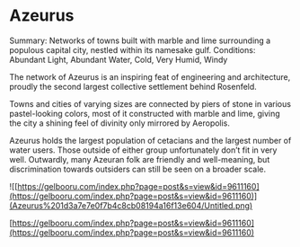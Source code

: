 # Azeurus

Summary: Networks of towns built with marble and lime surrounding a populous capital city, nestled within its namesake gulf.
Conditions: Abundant Light, Abundant Water, Cold, Very Humid, Windy

The network of Azeurus is an inspiring feat of engineering and architecture, proudly the second largest collective settlement behind Rosenfeld.

Towns and cities of varying sizes are connected by piers of stone in various pastel-looking colors, most of it constructed with marble and lime, giving the city a shining feel of divinity only mirrored by Aeropolis.

Azeurus holds the largest population of cetacians and the largest number of water users. Those outside of either group unfortunately don’t fit in very well. Outwardly, many Azeuran folk are friendly and well-meaning, but discrimination towards outsiders can still be seen on a broader scale.

![[https://gelbooru.com/index.php?page=post&s=view&id=9611160](https://gelbooru.com/index.php?page=post&s=view&id=9611160)](Azeurus%201d3a7e7e0f7b4c8cb08194a16f13e604/Untitled.png)

[https://gelbooru.com/index.php?page=post&s=view&id=9611160](https://gelbooru.com/index.php?page=post&s=view&id=9611160)
